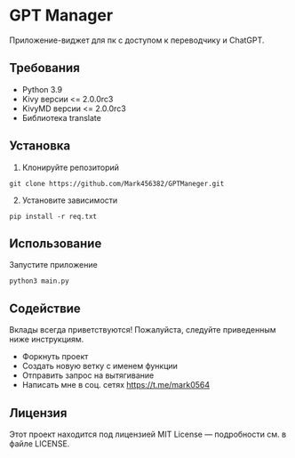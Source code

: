 # GPT Manager

Приложение-виджет для пк с доступом к переводчику и ChatGPT.

## Требования
- Python 3.9
- Kivy версии <= 2.0.0rc3
- KivyMD версии <= 2.0.0rc3
- Библиотека translate

## Установка
1. Клонируйте репозиторий
```
git clone https://github.com/Mark456382/GPTManeger.git
```
2. Установите зависимости
```
pip install -r req.txt
```

## Использование
Запустите приложение

    python3 main.py


## Содействие
Вклады всегда приветствуются! Пожалуйста, следуйте приведенным ниже инструкциям.
- Форкнуть проект
- Создать новую ветку с именем функции
- Отправить запрос на вытягивание
- Написать мне в соц. сетях https://t.me/mark0564

## Лицензия
Этот проект находится под лицензией MIT License — подробности см. в файле LICENSE.
